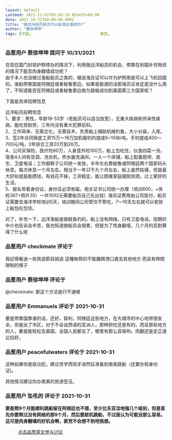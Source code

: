 ```yaml
---
layout: default
Lastmod: 2021-11-01T05:45:18.055475+00:00
date: 2021-10-31T00:00:00.000Z
title: "做远洋船员是否可以偷渡出墙成功?"
author: "蔡徐坤坤"
tags: [中国,								移民,								偷渡,								国内]
---
```



### 品葱用户 **蔡徐坤坤** 提问于 10/31/2021
    
在现在国门封锁护照停办的情况下，利用做远洋船员的机会，停靠在别国补充物资的情况下能否肉身翻墙成功呢？  
由于本人也没做过渔船船员之类的，据说海员证可以作为护照用是可以上飞机回国的，渔船停靠国是阿根廷或者秘鲁那边，如果是偷渡的话那海员证肯定是没什么用了，不知道能否在阿根廷或者秘鲁那边做为跳板成功到美国第三方国家呢？  
  
下面是具体招聘信息  
  
远洋船员招聘信息  
1、要求：男性，年龄18-53岁（老船员可以适当放宽），无重大疾病和传染性疾病，能吃苦耐劳，三年内没有重大犯罪前科。  
2、工作简单，无需文化，无需技术，负责船上辅助机械钓鱼，大小分装，入库。  
3、签2年合同保底工资15万～16万加机器钓的提成6~10块/吨，手钓提成400～700元/吨，2年综合工资20万到26万。  
4、公司买保险，医疗险60万，人身意外险100万，船上包吃住，伙食四菜一汤，宿舍4人间有空调、洗衣机，热水器洗澡间，一人一个床铺，船上配备厨师、医生、卫星电话；工作服鞋子公司统一发放，半年左右靠秘鲁或阿根廷两个国家码头休息，每次休息一个月左右，相当于一年只干九个月左右，船上虽然枯燥，但是最大好处就是能攒钱，有钱花不掉，工资稳定，能让困难家庭摆脱贫困，过上更好的生活。  
5、报名带着身份证，身份证必须有磁，相关证书公司统一办理（培训600，+体检367+照片35）一共1002元需要船员自己先出钱）海员证费用由公司垫付，船员证需要去海洋学校培训5天，培训期间公司管住不管吃，7～10天左右就可以安排上船包吃包住。  
  
  
  
对了，补充一下，远洋渔船是做鱿鱼钓的，船上没有网络，只有卫星电话，招聘的中介也告诉会辛苦，我也知道做船员会很累，但是为了肉身翻墙，几个月的忍耐算得了什么呢
    
                

### 品葱用户 **checkmate** 评论于 
        
我記得看過一些旅遊節目說過 這種執照的不能離開港口進去其他地方 而且有時間限制的樣子
        
                

### 品葱用户 **蔡徐坤坤** 评论于 
        
@checkmate: 那这个方法是行不通喽
        
                

### 品葱用户 **Emmanuels** 评论于 2021-10-31
        
要是停靠国靠谱的话，还好。智利，阿根廷这些地方，在大城市的中心地带很安全，但是出了市区，对于不会说西语的亚洲人，那种担忧还是有的。而且那些地方的人，要是能轻松去美国，全国人民都去了，哪里有那么容易哟。肉翻还是走正道比较好。
        
                

### 品葱用户 **peacefulwaters** 评论于 2021-10-31
        
这种如果你是政治犯，建议苦学西班牙语然后准备到南美跳船（还要办假身份证)。  
  
其他情况建议你办南美的旅游签证。
        
                

### 品葱用户 **坠吼的** 评论于 2021-10-31
        
**要是熬9个月能顺利跳船留在阿根廷也不错，至少比东亚洼地强几个级别，但是首先你要熬过没有网络的那9个月，然后要趁机跳船，不过我认为可能没那么容易。这可是肉身翻墙的好机会啊，匪党不会想不到吧我想。**
        
                





> [点击品葱原文参与讨论](https://pincong.rocks/question/42752)

